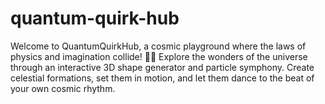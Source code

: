 # quantum-quirk-hub
Welcome to QuantumQuirkHub, a cosmic playground where the laws of physics and imagination collide! 🚀✨ Explore the wonders of the universe through an interactive 3D shape generator and particle symphony. Create celestial formations, set them in motion, and let them dance to the beat of your own cosmic rhythm.
